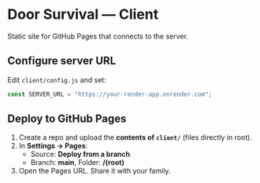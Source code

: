 
# Door Survival — Client

Static site for GitHub Pages that connects to the server.

## Configure server URL
Edit `client/config.js` and set:
```js
const SERVER_URL = "https://your-render-app.onrender.com";
```

## Deploy to GitHub Pages
1) Create a repo and upload the **contents of `client/`** (files directly in root).
2) In **Settings → Pages**:
   - Source: **Deploy from a branch**
   - Branch: **main**, Folder: **/(root)**
3) Open the Pages URL. Share it with your family.
